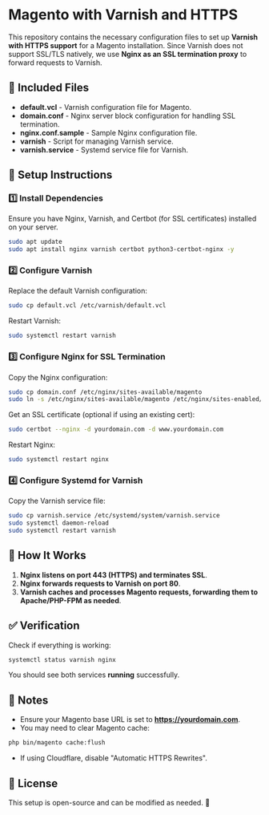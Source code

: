 # Magento with Varnish and HTTPS

This repository contains the necessary configuration files to set up **Varnish with HTTPS support** for a Magento installation. Since Varnish does not support SSL/TLS natively, we use **Nginx as an SSL termination proxy** to forward requests to Varnish.

## 📁 Included Files

- **default.vcl** - Varnish configuration file for Magento.
- **domain.conf** - Nginx server block configuration for handling SSL termination.
- **nginx.conf.sample** - Sample Nginx configuration file.
- **varnish** - Script for managing Varnish service.
- **varnish.service** - Systemd service file for Varnish.

## 🚀 Setup Instructions

### 1️⃣ Install Dependencies
Ensure you have Nginx, Varnish, and Certbot (for SSL certificates) installed on your server.
```sh
sudo apt update
sudo apt install nginx varnish certbot python3-certbot-nginx -y
```

### 2️⃣ Configure Varnish
Replace the default Varnish configuration:
```sh
sudo cp default.vcl /etc/varnish/default.vcl
```
Restart Varnish:
```sh
sudo systemctl restart varnish
```

### 3️⃣ Configure Nginx for SSL Termination
Copy the Nginx configuration:
```sh
sudo cp domain.conf /etc/nginx/sites-available/magento
sudo ln -s /etc/nginx/sites-available/magento /etc/nginx/sites-enabled/
```
Get an SSL certificate (optional if using an existing cert):
```sh
sudo certbot --nginx -d yourdomain.com -d www.yourdomain.com
```
Restart Nginx:
```sh
sudo systemctl restart nginx
```

### 4️⃣ Configure Systemd for Varnish
Copy the Varnish service file:
```sh
sudo cp varnish.service /etc/systemd/system/varnish.service
sudo systemctl daemon-reload
sudo systemctl restart varnish
```

## 🔄 How It Works
1. **Nginx listens on port 443 (HTTPS) and terminates SSL**.
2. **Nginx forwards requests to Varnish on port 80**.
3. **Varnish caches and processes Magento requests, forwarding them to Apache/PHP-FPM as needed**.

## ✅ Verification
Check if everything is working:
```sh
systemctl status varnish nginx
```
You should see both services **running** successfully.

## 📌 Notes
- Ensure your Magento base URL is set to **https://yourdomain.com**.
- You may need to clear Magento cache:
```sh
php bin/magento cache:flush
```
- If using Cloudflare, disable "Automatic HTTPS Rewrites".

## 📜 License
This setup is open-source and can be modified as needed. 🚀

